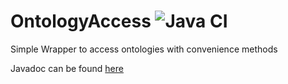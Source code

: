 # OntologyAccess ![Java CI](https://github.com/kit-sdq/OntologyAccess/workflows/Java%20CI/badge.svg)
Simple Wrapper to access ontologies with convenience methods

Javadoc can be found [here](https://kit-sdq.github.io/OntologyAccess/javadoc/)
